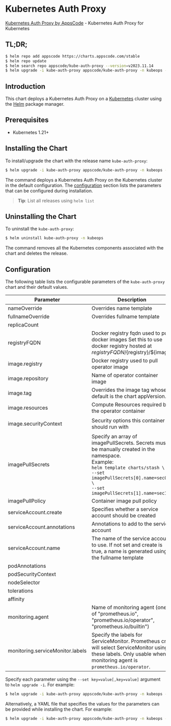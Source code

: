 # Kubernetes Auth Proxy

[Kubernetes Auth Proxy by AppsCode](https://github.com/bytebuilders/kube-auth-proxy) - Kubernetes Auth Proxy for Kubernetes

## TL;DR;

```bash
$ helm repo add appscode https://charts.appscode.com/stable
$ helm repo update
$ helm search repo appscode/kube-auth-proxy --version=v2023.11.14
$ helm upgrade -i kube-auth-proxy appscode/kube-auth-proxy -n kubeops --create-namespace --version=v2023.11.14
```

## Introduction

This chart deploys a Kubernetes Auth Proxy on a [Kubernetes](http://kubernetes.io) cluster using the [Helm](https://helm.sh) package manager.

## Prerequisites

- Kubernetes 1.21+

## Installing the Chart

To install/upgrade the chart with the release name `kube-auth-proxy`:

```bash
$ helm upgrade -i kube-auth-proxy appscode/kube-auth-proxy -n kubeops --create-namespace --version=v2023.11.14
```

The command deploys a Kubernetes Auth Proxy on the Kubernetes cluster in the default configuration. The [configuration](#configuration) section lists the parameters that can be configured during installation.

> **Tip**: List all releases using `helm list`

## Uninstalling the Chart

To uninstall the `kube-auth-proxy`:

```bash
$ helm uninstall kube-auth-proxy -n kubeops
```

The command removes all the Kubernetes components associated with the chart and deletes the release.

## Configuration

The following table lists the configurable parameters of the `kube-auth-proxy` chart and their default values.

|            Parameter             |                                                                                                            Description                                                                                                             |                                                                                            Default                                                                                             |
|----------------------------------|------------------------------------------------------------------------------------------------------------------------------------------------------------------------------------------------------------------------------------|------------------------------------------------------------------------------------------------------------------------------------------------------------------------------------------------|
| nameOverride                     | Overrides name template                                                                                                                                                                                                            | <code>""</code>                                                                                                                                                                                |
| fullnameOverride                 | Overrides fullname template                                                                                                                                                                                                        | <code>""</code>                                                                                                                                                                                |
| replicaCount                     |                                                                                                                                                                                                                                    | <code>1</code>                                                                                                                                                                                 |
| registryFQDN                     | Docker registry fqdn used to pull docker images Set this to use docker registry hosted at ${registryFQDN}/${registry}/${image}                                                                                                     | <code>ghcr.io</code>                                                                                                                                                                           |
| image.registry                   | Docker registry used to pull operator image                                                                                                                                                                                        | <code>appscode</code>                                                                                                                                                                          |
| image.repository                 | Name of operator container image                                                                                                                                                                                                   | <code>kube-auth-manager</code>                                                                                                                                                                 |
| image.tag                        | Overrides the image tag whose default is the chart appVersion.                                                                                                                                                                     | <code>""</code>                                                                                                                                                                                |
| image.resources                  | Compute Resources required by the operator container                                                                                                                                                                               | <code>{}</code>                                                                                                                                                                                |
| image.securityContext            | Security options this container should run with                                                                                                                                                                                    | <code>{"allowPrivilegeEscalation":false,"capabilities":{"drop":["ALL"]},"readOnlyRootFilesystem":true,"runAsNonRoot":true,"runAsUser":65534,"seccompProfile":{"type":"RuntimeDefault"}}</code> |
| imagePullSecrets                 | Specify an array of imagePullSecrets. Secrets must be manually created in the namespace. <br> Example: <br> `helm template charts/stash \` <br> `--set imagePullSecrets[0].name=sec0 \` <br> `--set imagePullSecrets[1].name=sec1` | <code>[]</code>                                                                                                                                                                                |
| imagePullPolicy                  | Container image pull policy                                                                                                                                                                                                        | <code>Always</code>                                                                                                                                                                            |
| serviceAccount.create            | Specifies whether a service account should be created                                                                                                                                                                              | <code>true</code>                                                                                                                                                                              |
| serviceAccount.annotations       | Annotations to add to the service account                                                                                                                                                                                          | <code>{}</code>                                                                                                                                                                                |
| serviceAccount.name              | The name of the service account to use. If not set and create is true, a name is generated using the fullname template                                                                                                             | <code>""</code>                                                                                                                                                                                |
| podAnnotations                   |                                                                                                                                                                                                                                    | <code>{}</code>                                                                                                                                                                                |
| podSecurityContext               |                                                                                                                                                                                                                                    | <code>{}</code>                                                                                                                                                                                |
| nodeSelector                     |                                                                                                                                                                                                                                    | <code>{}</code>                                                                                                                                                                                |
| tolerations                      |                                                                                                                                                                                                                                    | <code>[]</code>                                                                                                                                                                                |
| affinity                         |                                                                                                                                                                                                                                    | <code>{}</code>                                                                                                                                                                                |
| monitoring.agent                 | Name of monitoring agent (one of "prometheus.io", "prometheus.io/operator", "prometheus.io/builtin")                                                                                                                               | <code>""</code>                                                                                                                                                                                |
| monitoring.serviceMonitor.labels | Specify the labels for ServiceMonitor. Prometheus crd will select ServiceMonitor using these labels. Only usable when monitoring agent is `prometheus.io/operator`.                                                                | <code>{}</code>                                                                                                                                                                                |


Specify each parameter using the `--set key=value[,key=value]` argument to `helm upgrade -i`. For example:

```bash
$ helm upgrade -i kube-auth-proxy appscode/kube-auth-proxy -n kubeops --create-namespace --version=v2023.11.14 --set replicaCount=1
```

Alternatively, a YAML file that specifies the values for the parameters can be provided while
installing the chart. For example:

```bash
$ helm upgrade -i kube-auth-proxy appscode/kube-auth-proxy -n kubeops --create-namespace --version=v2023.11.14 --values values.yaml
```
